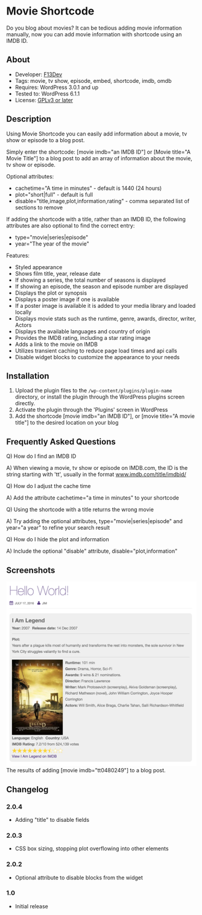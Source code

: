 # Movie Shortcode
Do you blog about movies? It can be tedious adding movie information manually, now you can add movie information with shortcode using an IMDB ID.

## About
* Developer: [F13Dev](http://f13dev.com)
* Tags: movie, tv show, episode, embed, shortcode, imdb, omdb
* Requires: WordPress 3.0.1 and up
* Tested to: WordPress 6.1.1
* License: [GPLv3 or later](http://www.gnu.org/licenses/gpl-3.0.html)

## Description
Using Movie Shortcode you can easily add information about a movie, tv show or episode to a blog post.

Simply enter the shortcode: [movie imdb="an IMDB ID"] or [Movie title="A Movie Title"] to a blog post to add an array of information about the movie, tv show or episode.

Optional attributes:
* cachetime="A time in minutes" - default is 1440 (24 hours)
* plot="short|full" - default is full
* disable="title,image,plot,information,rating" - comma separated list of sections to remove

If adding the shortcode with a title, rather than an IMDB ID, the following attributes are also optional to find the correct entry:
* type="movie|series|episode"
* year="The year of the movie"

Features:
* Styled appearance
* Shows film title, year, release date
* If showing a series, the total number of seasons is displayed
* If showing an episode, the season and episode number are displayed
* Displays the plot or synopsis
* Displays a poster image if one is available
* If a poster image is available it is added to your media library and loaded locally
* Displays movie stats such as the runtime, genre, awards, director, writer, Actors
* Displays the available languages and country of origin
* Provides the IMDB rating, including a star rating image
* Adds a link to the movie on IMDB
* Utilizes transient caching to reduce page load times and api calls
* Disable widget blocks to customize the appearance to your needs


## Installation
1. Upload the plugin files to the `/wp-content/plugins/plugin-name` directory, or install the plugin through the WordPress plugins screen directly.
2. Activate the plugin through the 'Plugins' screen in WordPress
3. Add the shortcode [movie imdb="an IMDB ID"], or [movie title="A movie title"] to the desired location on your blog


## Frequently Asked Questions
Q) How do I find an IMDB ID

A) When viewing a movie, tv show or episode on IMDB.com, the ID is the string starting with 'tt', usually in the format www.imdb.com/title/imdbid/

Q) How do I adjust the cache time

A) Add the attribute cachetime="a time in minutes" to your shortcode

Q) Using the shortcode with a title returns the wrong movie

A) Try adding the optional attributes, type="movie|series|episode" and year="a year" to refine your search result

Q) How do I hide the plot and information

A) Include the optional "disable" attribute, disable="plot,information"


## Screenshots
![Movie Shortcode screenshot](screenshot-1.png)
The results of adding [movie imdb="tt0480249"] to a blog post.

## Changelog
### 2.0.4
* Adding "title" to disable fields

### 2.0.3
* CSS box sizing, stopping plot overflowing into other elements

### 2.0.2
* Optional attribute to disable blocks from the widget

### 1.0
* Initial release
